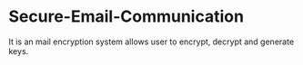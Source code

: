 # Secure-Email-Communication
It is an mail encryption system allows user to encrypt, decrypt and generate keys.

